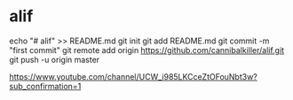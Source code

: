 # alif
echo "# alif" >> README.md
git init
git add README.md
git commit -m "first commit"
git remote add origin https://github.com/cannibalkiller/alif.git
git push -u origin master

https://www.youtube.com/channel/UCW_i985LKCceZtOFouNbt3w?sub_confirmation=1
